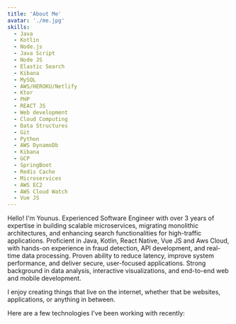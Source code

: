 ```yaml
---
title: 'About Me'
avatar: './me.jpg'
skills:
  - Java
  - Kotlin
  - Node.js
  - Java Script
  - Node JS
  - Elastic Search
  - Kibana
  - MySQL
  - AWS/HEROKU/Netlify
  - Ktor
  - PHP
  - REACT JS
  - Web development
  - Cloud Computing
  - Data Structures
  - Git
  - Python
  - AWS DynamoDb
  - Kibana
  - GCP
  - SpringBoot
  - Redis Cache
  - Microservices
  - AWS EC2
  - AWS Cloud Watch
  - Vue JS
---
```


Hello! I'm Younus. Experienced Software Engineer with over 3 years of expertise in building scalable microservices, migrating monolithic architectures, and enhancing search functionalities for high-traffic applications. Proficient in Java, Kotlin, React Native, Vue JS and Aws Cloud, with hands-on experience in fraud detection, API development, and real-time data processing. Proven ability to reduce latency, improve system performance, and deliver secure, user-focused applications. Strong background in data analysis, interactive visualizations, and end-to-end web and mobile development.

I enjoy creating things that live on the internet, whether that be websites, applications, or anything in between.

Here are a few technologies I've been working with recently:
